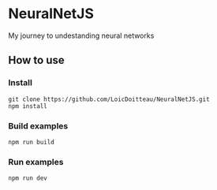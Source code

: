 # NeuralNetJS
My journey to undestanding neural networks

## How to use

### Install

```
git clone https://github.com/LoicDoitteau/NeuralNetJS.git
npm install
```

### Build examples

```
npm run build
```

### Run examples

```
npm run dev
```